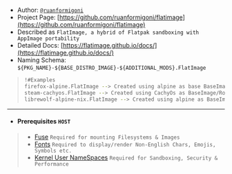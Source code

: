 - Author: [`@ruanformigoni`](https://github.com/ruanformigoni)
- Project Page: [https://github.com/ruanformigoni/flatimage](https://github.com/ruanformigoni/flatimage)
- Described as `FlatImage, a hybrid of Flatpak sandboxing with AppImage portability`
- Detailed Docs: [https://flatimage.github.io/docs/](https://flatimage.github.io/docs/)
- Naming Schema: `${PKG_NAME}-${BASE_DISTRO_IMAGE}-${ADDITIONAL_MODS}.FlatImage`
> ```bash
> !#Examples
> firefox-alpine.FlatImage --> Created using alpine as base BaseImage/RootFS
> steam-cachyos.FlatImage --> Created using CachyOs as BaseImage/RootFS
> librewolf-alpine-nix.FlatImage --> Created using alpine as BaseImage/RootFS with Nix on top of it
> ```
---


- #### Prerequisites `HOST`
> - [Fuse](https://github.com/pkgforge/pkgcache/blob/main/Docs/FUSE.md) `Required for mounting Filesystems & Images`
> - [Fonts](https://github.com/pkgforge/pkgcache/blob/main/Docs/FONTS.md) `Required to display/render Non-English Chars, Emojis, Symbols etc.`
> - [Kernel User NameSpaces](https://github.com/pkgforge/pkgcache/blob/main/Docs/USER_NAMESPACES.md) `Required for Sandboxing, Security & Performance`
